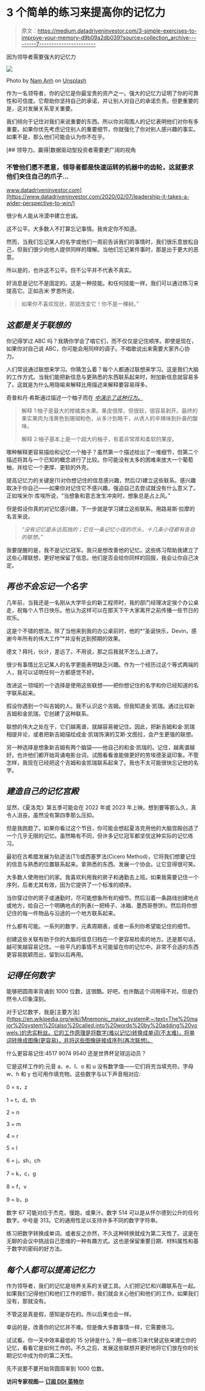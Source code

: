 # 3 个简单的练习来提高你的记忆力

> 原文：<https://medium.datadriveninvestor.com/3-simple-exercises-to-improve-your-memory-d9b09a2db039?source=collection_archive---------7----------------------->

因为领导者需要强大的记忆力

![](img/5455d45e7303feed9cd6aceb11c73dc6.png)

Photo by [Nam Anh](https://unsplash.com/@bepnamanh?utm_source=medium&utm_medium=referral) on [Unsplash](https://unsplash.com?utm_source=medium&utm_medium=referral)

作为一名领导者，你的记忆是你最宝贵的资产之一。强大的记忆力证明了你的可靠性和可信度。它帮助你坚持自己的承诺，并让别人对自己的承诺负责。但更重要的是，这对发展关系至关重要。

我们倾向于记住对我们来说重要的东西。所以你对周围人的记忆表明他们对你有多重要。如果你优先考虑记住别人的重要细节，你就强化了你对别人感兴趣的事实。如果不是，那么他们可能会认为你不在乎。

[](https://www.datadriveninvestor.com/2020/02/07/leadership-it-takes-a-wider-perspective-to-win/) [## 领导力。赢得|数据驱动型投资者需要更广阔的视角

### 不管他们愿不愿意，领导者都是快速运转的机器中的齿轮，这就要求他们夹住自己的爪子…

www.datadriveninvestor.com](https://www.datadriveninvestor.com/2020/02/07/leadership-it-takes-a-wider-perspective-to-win/) 

很少有人能从冷漠中建立忠诚。

这不公平。大多数人不打算忘记事情。我肯定你不知道。

然而，当我们忘记某人的名字或他们一周前告诉我们的事情时，我们很乐意放松自己，但我们很少向他人提供同样的理解。当他们忘记某件事时，那是出于更大的恶意。

所以是的，也许这不公平。但不公平并不代表不真实。

好消息是记忆不是固定的。这是一种技能。和任何技能一样，我们可以通过练习来提高它。正如吉米·罗恩所说，

> 如果你不喜欢现状，那就改变它！你不是一棵树。”

## *这都是关于联想的*

你记得学过 ABC 吗？我猜你学会了唱它们，而不仅仅是记住顺序。即使是现在，如果你对自己说 ABC，你可能会用同样的调子。不唱歌说出来需要大家齐心协力。

人们常说通过联想来学习。你猜怎么着？每个人都通过联想来学习。这是我们大脑的工作方式。当我们能把新信息与更熟悉的东西联系起来时，附加新信息就容易多了。这就是为什么用隐喻来解释比用描述来解释要容易得多。

奇普和丹·希斯通过描述一个柚子而在 [*中演示了这种行为。*](https://www.amazon.com/dp/B000N2HCKQ/ref=dp-kindle-redirect?_encoding=UTF8&btkr=1)

> 解释 1:柚子是最大的柑橘类水果。果皮很厚，但很软，很容易剥开。最终的果实果肉为浅黄色到珊瑚粉色，从多汁到略干，从诱人的辛辣味到扑鼻的酸味。
> 
> 解释 2:柚子基本上是一个超大的柚子，有着非常厚和柔软的果皮。

哪种解释更容易描绘和记忆一个柚子？虽然第一个描述给出了一堆细节，但第二个描述将其与一个已知的概念进行了比较。你可能没有太多的困难来放大一个葡萄柚，并给它一个更厚、更软的外壳。

提高记忆力的关键是(1)对你想记住的信息感兴趣，然后(2)建立这些联系。感兴趣取决于你自己——如果你对记住它不感兴趣，强迫自己去尝试就没有什么意义了。正如埃米尔·库埃所说，“当想象和意志发生冲突时，想象总是占上风。”

但是假设你真的对记忆感兴趣，下一步就是学习建立这些联系。用路易斯·拉摩的名言来说，

> *“没有记忆是永远孤独的；它在一条记忆小径的尽头，十几条小径都有各自的联想。”*

我要提醒的是，我不是记忆冠军。我只是想改善他的记忆。这些练习帮助我建立了这些心理联想，更好地保留了信息。他们是否会给你同样的回报，我会让你自己决定。

## *再也不会忘记一个名字*

几年前，当我还是一名刚从大学毕业的新工程师时，我的部门经理决定挨个办公桌走，祝每个人节日快乐。他认为这样可以在那天下午大家离开之前传播一些节日的欢乐。

这是个不错的想法。除了当他来到我的办公桌前时，他的*“圣诞快乐，Devin，感谢今年所有的伟大工作”*并没有达到预期的效果。

德文？拜托，伙计，差远了。不用说，那之后我就不怎么上进了。

很少有事情比忘记某人的名字更能表明缺乏兴趣。作为一个经历过这个等式两端的人，我可以证明任何一方都感觉不好。

改进这一领域的一个选择是使用这些联想——把你想记住的名字和你已经知道的名字联系起来。

假设你遇到一个叫吉姆的人。我不认识这个吉姆。但我知道金·凯瑞。通过比较新吉姆和金凯瑞，它创建了这种联系。

联想的伟大之处在于，它们越离谱，就越容易被记住。因此，把新吉姆和金·凯瑞相提并论，或者把新吉姆描绘成金·凯瑞饰演的艾斯·文图拉，会产生更强的联想。

另一种选择是想象新吉姆有两个脑袋——他自己的和金·凯瑞的。记住，越离谱越好。也许他们都开始背诵电影台词，试图看看谁能做更好的劳埃德圣诞印象。不管怎样，我现在已经把这个吉姆和金凯瑞联系起来了。我也不太可能很快忘记他的名字。

## *建造自己的记忆宫殿*

显然，《夏洛克》第五季可能会在 2022 年或 2023 年上映。想到要等那么久，真令人沮丧。虽然没有第四季那么压抑。

但是我跑题了。如果你看过这个节目，你可能会想起夏洛克用他的大脑宫殿创造了一个几乎无限的记忆。虽然略有不同，但许多记忆冠军都坚信这种实际的记忆练习。

最初在古希腊发展为轨迹法(T1)或西塞罗法(Cicero Method)，它将我们想要记住的信息与熟悉的位置联系起来。拿熟悉的东西。发展一个协会。让它显得很可笑。

大多数人使用他们的家。我喜欢利用我的房子和通勤去上班。如果我需要记住一个序列，后者尤其有效，因为它提供了一个标准的顺序。

当你穿过你的房子或通勤时，尽可能想象所有的细节。然后沿着一条路线创建地点或地方，给自己一个明确地点的列表(一把椅子、冰箱、墨西哥卷饼)。然后将你想记住的每一件物品与沿途的一个地方联系起来。

什么都有可能。一系列的数字，元素周期表，或者一系列你希望能记住的细节。

创建这些关联有助于你的大脑将信息归档在一个更容易检索的地方。还是那句话，越可笑越容易记住。一些平凡的事情不太可能留在你的记忆中。非常不合适的东西更容易脱颖而出，留到以后再用。

## *记得任何数字*

能够把圆周率背诵到 1000 位数，这很酷。好吧，也许酷这个词用得不对。但是仍然令人印象深刻。

对于记忆数字，我是[主要方法](https://en.wikipedia.org/wiki/Mnemonic_major_system#:~:text=The%20major%20system%20(also%20called,into%20words%20by%20adding%20vowels.)的忠实粉丝。它的工作原理是将数字(难以记忆)转换成单词(不太难)，将单词转换成图像(更容易)，并将这些图像链接成序列(再次联想)。

什么更容易记住:4517 9074 9540 还是世界杯足球运动员？

它是这样工作的:元音 a、e、I、o 和 u 没有数字值——它们将充当填充符。字母 w、h 和 y 也可用作填充物。这些数字与以下声音相对应:

0 = s，z

1 = t，d，th

2 = n

3 = m

4 = r

5 = l

6 = j，sh，ch

7 = k，c，g

8 = f，v

9 = b，p

数字 67 可能对应于杰克，慢跑，或果汁。数字 514 可以是从怀尔德到公升的任何数字。中号是 313。它的通用性足以支持许多不同的数字字符串。

练习把数字转换成单词。或者反之亦然，不久这种转换就成为第二天性了。这是在无聊的会议中挑战自己思维的一种有趣方式。这也是保留重要日期、材料属性和基于数字的密码的好方法。

## *每个人都可以提高记忆力*

作为领导者，我们的记忆是培养关系的关键工具。人们把记忆和兴趣联系在一起。如果我们记得他们和他们工作的细节，我们就会关心他们和他们的工作。如果我们没有，那就没有。

不管这是真是假，感知是存在的。所以后果也会一样。

幸运的是，改善你的记忆并不难。但是像大多数事情一样，它需要练习。

试试看。你一天中效率最低的 15 分钟是什么？用一些练习来代替这些来建立你的记忆，看看它是如何工作的。不久之后，发展这些联想并更好地将它们放在你的长期记忆中成为你的第二天性。

先不说要不要开始背圆周率到 1000 位数。

**访问专家视图—** [**订阅 DDI 英特尔**](https://datadriveninvestor.com/ddi-intel)